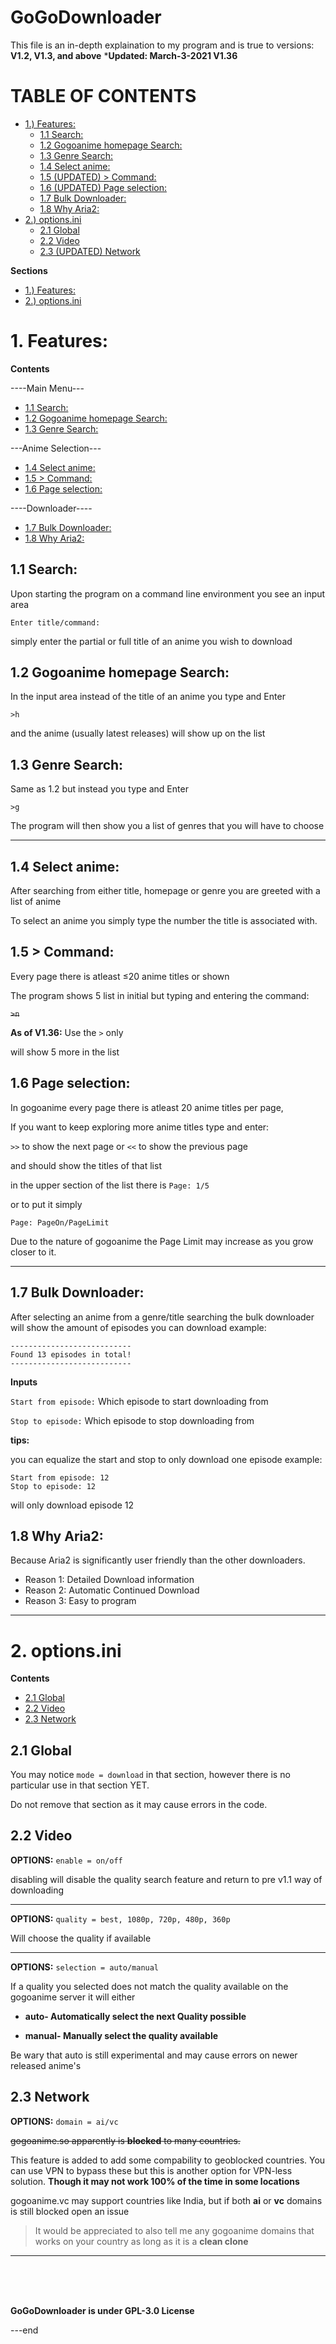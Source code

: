 # GoGoDownloader

This file is an in-depth explaination to my program and is true to versions: 
**V1.2, V1.3, and above**
***Updated: March-3-2021 V1.36**

# TABLE OF CONTENTS 
- [1.) Features:](#1-features)
  * [1.1 Search:](#11-search)
  * [1.2 Gogoanime homepage Search:](#12-gogoanime-homepage-search)
  * [1.3 Genre Search:](#13-genre-search)
  * [1.4 Select anime:](#14-select-anime)
  * [1.5 (UPDATED) > Command:](#section15)
  * [1.6 (UPDATED) Page selection:](#16-page-selection)
  * [1.7 Bulk Downloader:](#17-bulk-downloader)
  * [1.8 Why Aria2:](#18-why-aria2)
- [2.) options.ini](#2-optionsini)
  * [2.1 Global](#21-global)
  * [2.2 Video](#22-video)
  * [2.3 (UPDATED) Network](#23-network)

**Sections**
- [1.) Features:](#1-features)
- [2.) options.ini](#2-optionsini)

# 1. Features:

**Contents**

----Main Menu---
  * [1.1 Search:](#11-search)
  * [1.2 Gogoanime homepage Search:](#12-gogoanime-homepage-search)
  * [1.3 Genre Search:](#13-genre-search)

---Anime Selection---
  * [1.4 Select anime:](#14-select-anime)
  * [1.5 > Command:](#section15)
  * [1.6 Page selection:](#16-page-selection)

----Downloader----
  * [1.7 Bulk Downloader:](#17-bulk-downloader)
  * [1.8 Why Aria2:](#18-why-aria2)


## 1.1 Search:
Upon starting the program on a command line environment you see an input area 

```Enter title/command:```

simply enter the partial or full title of an anime you wish to download


## 1.2 Gogoanime homepage Search:
In the input area instead of the title of an anime you type and Enter

```>h```

and the anime (usually latest releases) will show up on the list


## 1.3 Genre Search:
Same as 1.2 but instead you type and Enter

```>g```

The program will then show you a list of genres that you will have to choose

------------------------------------

## 1.4 Select anime:
After searching from either title, homepage or genre you are greeted with a list of anime

To select an anime you simply type the number the title is associated with.

<a name="section15"/>

## 1.5 > Command:

Every page there is atleast ≤20 anime titles or shown

The program shows 5 list in initial but typing and entering the command:

~~```>n```~~

**As of V1.36:**
Use the ```>``` only

will show 5 more in the list


## 1.6 Page selection:
In gogoanime every page there is atleast 20 anime titles per page, 

If you want to keep exploring more anime titles type and enter:

```>>``` to show the next page or ``<<``
to show the previous page 

and should show the titles of that list

in the upper section of the list there is 
``Page: 1/5``

or to put it simply

``Page: PageOn/PageLimit``

Due to the nature of gogoanime the Page Limit may increase as you grow closer to it.

------------------------------------

## 1.7 Bulk Downloader:
After selecting an anime from a genre/title searching the bulk downloader will show the amount of episodes you can download 
example:

```
---------------------------
Found 13 episodes in total!
---------------------------
```

**Inputs**

``Start from episode:`` Which episode to start downloading from

``Stop to episode:`` Which episode to stop downloading from

**tips:**

you can equalize the start and stop to only download one episode example:

```
Start from episode: 12
Stop to episode: 12
```

will only download episode 12


## 1.8 Why Aria2:

Because Aria2 is significantly user friendly than the other downloaders.

* Reason 1: Detailed Download information
* Reason 2: Automatic Continued Download
* Reason 3: Easy to program

--------------------------------------

# 2. options.ini 

**Contents**
* [2.1 Global](#21-global)
* [2.2 Video](#22-video)
* [2.3 Network](#23-network)



## 2.1 Global
You may notice 
`mode = download`
in that section, however there is no particular use in that section YET.

Do not remove that section as it may cause errors in the code.


## 2.2 Video
**OPTIONS:**
`enable = on/off`

disabling will disable the quality search feature and return to pre v1.1 way of downloading 

--------------------------------------
**OPTIONS:**
`quality = best, 1080p, 720p, 480p, 360p`

Will choose the quality if available

--------------------------------------

**OPTIONS:**
`selection = auto/manual`

If a quality you selected does not match the quality available on the gogoanime server it will either

* **auto- Automatically select the next Quality possible**

* **manual- Manually select the quality available**

Be wary that auto is still experimental and may cause errors on newer released anime's


## 2.3 Network

**OPTIONS:**
`domain = ai/vc`

~~gogoanime.so apparently is **blocked** to many countries.~~

This feature is added to add some compability to geoblocked countries. You can use VPN to bypass these but this is another option for VPN-less solution. **Though it may not work 100% of the time in some locations**

gogoanime.vc may support countries like India, but if both **ai** or **vc** domains is still blocked open an issue

> It would be appreciated to also tell me any gogoanime domains that works on your country as long as it is a **clean clone**

--------------------------------------
<br>
<br>
<br>

**GoGoDownloader is under GPL-3.0 License**

---end


